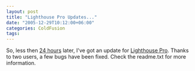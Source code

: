 ```yaml
---
layout: post
title: "Lighthouse Pro Updates..."
date: "2005-12-29T10:12:00+06:00"
categories: ColdFusion 
tags: 
---
```


So, less then <a href="http://ray.camdenfamily.com/index.cfm/2005/12/28/Lighthouse-Pro-ColdFusion-Bug-Tracker--Version-2">24 hours</a> later, I've got an update for <a href="http://ray.camdenfamily.com/projects/lhp">Lighthouse Pro</a>. Thanks to two users, a few bugs have been fixed. Check the readme.txt for more information.